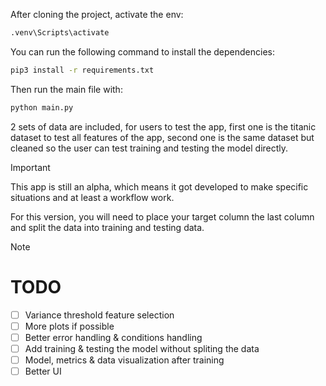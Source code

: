 After cloning the project, activate the env:

```bash
.venv\Scripts\activate
```

You can run the following command to install the dependencies:

```bash
pip3 install -r requirements.txt
```

Then run the main file with:

```bash
python main.py
```

2 sets of data are included, for users to test the app, first one is the titanic dataset to test all features of the app, second one is the same dataset but cleaned so the user can test training and testing the model directly.

> [!IMPORTANT]
> This app is still an alpha, which means it got developed to make specific situations and at least a workflow work.
>
> For this version, you will need to place your target column the last column and split the data into training and testing data.

> [!NOTE]
>
> # TODO
>
> - [ ] Variance threshold feature selection
> - [ ] More plots if possible
> - [ ] Better error handling & conditions handling
> - [ ] Add training & testing the model without spliting the data
> - [ ] Model, metrics & data visualization after training
> - [ ] Better UI
